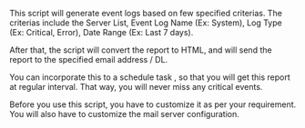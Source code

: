 This script will generate event logs based on few specified criterias. The criterias include the Server List, Event Log Name (Ex: System), Log Type (Ex: Critical, Error), Date Range (Ex: Last 7 days). 

After that, the script will convert the report to HTML, and will send the report to the specified email address / DL.

You can incorporate this to a schedule task , so that you will get this report at regular interval. That way, you will never miss any critical events.

Before you use this script, you have to customize it as per your requirement. You will also have to customize the mail server configuration.
